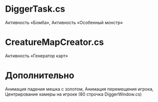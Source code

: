 
# DiggerTask.cs 
Активность «Бомба», Активность «Особенный монстр»

# CreatureMapCreator.cs
Активность «Генератор карт»

# Дополнительно
Анимация падения мешка с золотом,
Анимация перемещения игрока, 
Центрирование камеры на игроке (80 строчка DiggerWindow.cs)
